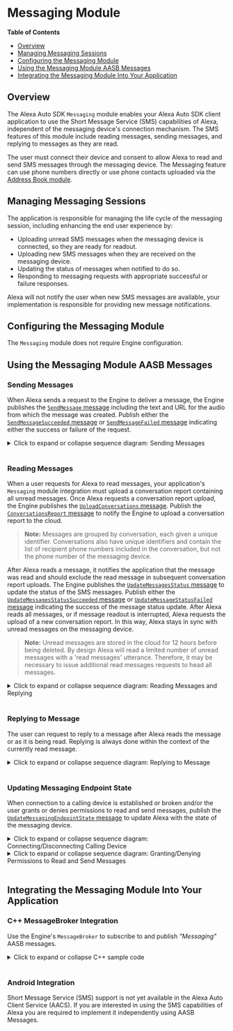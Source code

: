 # Messaging Module

**Table of Contents**

- [Overview <a id="overview"></a>](#overview)
- [Managing Messaging Sessions](#managing-messaging-sessions)
- [Configuring the Messaging Module](#configuring-the-messaging-module)
- [Using the Messaging Module AASB Messages](#using-the-messaging-module-aasb-messages)
- [Integrating the Messaging Module Into Your Application](#integrating-the-messaging-module-into-your-application)


## Overview <a id="overview"></a>

The Alexa Auto SDK `Messaging` module enables your Alexa Auto SDK client application to use the Short Message Service (SMS) capabilities of Alexa, independent of the messaging device's connection mechanism. The SMS features of this module include reading messages, sending messages, and replying to messages as they are read. 

The user must connect their device and consent to allow Alexa to read and send SMS messages through the messaging device. The Messaging feature can use phone numbers directly or use phone contacts uploaded via the [Address Book module](../address-book/README.md).


## Managing Messaging Sessions <a id="managing-messaging-sessions"></a>

The application is responsible for managing the life cycle of the messaging session, including enhancing the end user experience by:

* Uploading unread SMS messages when the messaging device is connected, so they are ready for readout.
* Uploading new SMS messages when they are received on the messaging device.
* Updating the status of messages when notified to do so.
* Responding to messaging requests with appropriate successful or failure responses.

Alexa will not notify the user when new SMS messages are available, your implementation is responsible for providing new message notifications.


## Configuring the Messaging Module <a id="configuring-the-messaging-module"></a>

The `Messaging` module does not require Engine configuration.


## Using the Messaging Module AASB Messages <a id="using-the-messaging-module-aasb-messages"></a>

### Sending Messages

When Alexa sends a request to the Engine to deliver a message, the Engine publishes the [`SendMessage` message](https://alexa.github.io/alexa-auto-sdk/docs/sdk-docs/modules/messaging/aasb-docs/Messaging/index.html#sendmessage) including the text and URL for the audio from which the message was created. Publish either the [`SendMessageSucceeded` message](https://alexa.github.io/alexa-auto-sdk/docs/sdk-docs/modules/messaging/aasb-docs/Messaging/index.html#sendmessagesucceeded) or [`SendMessageFailed` message](https://alexa.github.io/alexa-auto-sdk/docs/sdk-docs/modules/messaging/aasb-docs/Messaging/index.html#sendmessagefailed) indicating either the success or failure of the request.

<details markdown="1"><summary>Click to expand or collapse sequence diagram: Sending Messages</summary>
<br></br>

![Sending Messages](./assets/aac-messaging-sending-messages.png)
</details>
</br>

### Reading Messages

When a user requests for Alexa to read messages, your application's `Messaging` module integration must upload a conversation report containing all unread messages. Once Alexa requests a conversation report upload, the Engine publishes the [`UploadConversations` message](https://alexa.github.io/alexa-auto-sdk/docs/sdk-docs/modules/messaging/aasb-docs/Messaging/index.html#uploadconversations). Publish the [`ConversationsReport` message](https://alexa.github.io/alexa-auto-sdk/docs/sdk-docs/modules/messaging/aasb-docs/Messaging/index.html#conversationsreport) to notify the Engine to upload a conversation report to the cloud.

>**Note:** Messages are grouped by conversation, each given a unique identifier. Conversations also have unique identifiers and contain the list of recipient phone numbers included in the conversation, but not the phone number of the messaging device. 

After Alexa reads a message, it notifies the application that the message was read and should exclude the read message in subsequent conversation report uploads. The Engine publishes the [`UpdateMessagesStatus` message](https://alexa.github.io/alexa-auto-sdk/docs/sdk-docs/modules/messaging/aasb-docs/Messaging/index.html#updatemessagesstatus) to update the status of the SMS messages. Publish either the [`UpdateMessagesStatusSucceeded` message](https://alexa.github.io/alexa-auto-sdk/docs/sdk-docs/modules/messaging/aasb-docs/Messaging/index.html#updatemessagesstatussucceeded) or [`UpdateMessageStatusFailed` message](https://alexa.github.io/alexa-auto-sdk/docs/sdk-docs/modules/messaging/aasb-docs/Messaging/index.html#updatemessagesstatusfailed) indicating the success of the message status update. After Alexa reads all messages, or if message readout is interrupted, Alexa requests the upload of a new conversation report. In this way, Alexa stays in sync with unread messages on the messaging device.

>**Note:** Unread messages are stored in the cloud for 12 hours before being deleted. By design Alexa will read a limited number of unread messages with a 'read messages' utterance. Therefore, it may be necessary to issue additional read messages requests to head all messages.

<details markdown="1"><summary>Click to expand or collapse sequence diagram: Reading Messages and Replying</summary>
<br></br>

![Reading messages](./assets/aac-messaging-reading-messages.png)
</details>
</br>

### Replying to Message

The user can request to reply to a message after Alexa reads the message or as it is being read. Replying is always done within the context of the currently read message.

<details markdown="1"><summary>Click to expand or collapse sequence diagram: Replying to Message</summary>
<br></br>

![Reply to message](./assets/aac-messaging-reply-message.png)
</details>
</br>

### Updating Messaging Endpoint State

When connection to a calling device is established or broken and/or the user grants or denies permissions to read and send messages, publish the [`UpdateMessagingEndpointState` message](https://alexa.github.io/alexa-auto-sdk/docs/sdk-docs/modules/messaging/aasb-docs/Messaging/index.html#updatemessagingendpointstate) to update Alexa with the state of the messaging device.

<details markdown="1"><summary>Click to expand or collapse sequence diagram: Connecting/Disconnecting Calling Device</summary>
<br></br>

![Updating Messaging Endpoint State](./assets/aac-messaging-update-messaging-endpoint-state-connection.png)
</details>

<details markdown="1"><summary>Click to expand or collapse sequence diagram: Granting/Denying Permissions to Read and Send Messages</summary>
<br></br>

![Updating Messaging Endpoint State](./assets/aac-messaging-update-messaging-endpoint-state-permissions.png)
</details>
</br>


## Integrating the Messaging Module Into Your Application <a id = "integrating-the-messaging-module-into-your-application"></a>

### C++ MessageBroker Integration

Use the Engine's `MessageBroker` to subscribe to and publish *"Messaging"* AASB messages.

<details markdown="1"><summary>Click to expand or collapse C++ sample code</summary>

<br></br>
```cpp
#include <AACE/Core/MessageBroker.h>

#include <AASB/Message/Messaging/Messaging/ConnectionState.h>
#include <AASB/Message/Messaging/Messaging/ErrorCode.h>
#include <AASB/Message/Messaging/Messaging/PermissionState.h>

#include <AASB/Message/Messaging/Messaging/ConversationsReportMessage.h>
#include <AASB/Message/Messaging/Messaging/SendMessageMessage.h>
#include <AASB/Message/Messaging/Messaging/SendMessageFailedMessage.h>
#include <AASB/Message/Messaging/Messaging/SendMessageSucceededMessage.h>
#include <AASB/Message/Messaging/Messaging/UpdateMessagesStatusMessage.h>
#include <AASB/Message/Messaging/Messaging/UpdateMessagesStatusFailedMessage.h>
#include <AASB/Message/Messaging/Messaging/UpdateMessagesStatusSucceededMessage.h>
#include <AASB/Message/Messaging/Messaging/UpdateMessagingEndpointStateMessage.h>
#include <AASB/Message/Messaging/Messaging/UploadConversationsMessage.h>

#include <nlohmann/json.hpp>
using json = nlohmann::json;

class MyMessagingHandler {

  // Subscribe to messages from the Engine
  void MyMessagingHandler::subscribeToAASBMessages() {
    m_messageBroker->subscribe(
        [=](const std::string& message) { handleSendMessageMessage(message); },
        SendMessageMessage::topic(),
        SendMessageMessage::action());
    m_messageBroker->subscribe(
        [=](const std::string& message) { handleUpdateMessagesStatusMessage(message); },
        UpdateMessagesStatusMessage::topic(),
        UpdateMessagesStatusMessage::action());
    m_messageBroker->subscribe(
        [=](const std::string& message) { handleUploadConversationsMessage(message); },
        UploadConversationsMessage::topic(),
        UploadConversationsMessage::action());
  }

  // Handle the SendMessage message from the Engine
  void MyMessagingHandler::handleSendMessageMessage(const std::string& message) {
    SendMessageMessage msg = json::parse(message);
    sendMessage(msg.payload.token, msg.payload.message, msg.payload.recipients);
}

  // Handle the UpdateMessagesStatus message from the Engine
  void MyMessagingHandler::handleUpdateMessagesStatusMessage(const std::string& message) {
    UpdateMessagesStatusMessage msg = json::parse(message);
    updateMessagesStatus(msg.payload.token, msg.payload.conversationId, msg.payload.status);
  }

  // Handle the UploadConversations message from the Engine
  void MyMessagingHandler::handleUploadConversationsMessage(const std::string& message) {
    UploadConversationsMessage msg = json::parse(message);
    uploadConversations(msg.payload.token);
  }

  // To upload a conversations report to Alexa, publish a ConversationsReport message to the Engine
  void MyMessagingHandler::conversationsReport(
    const std::string& token,
    const std::string& conversations) {
    ConversationsReportMessage msg;
    msg.payload.token = token;
    msg.payload.conversations = conversations;
    m_messageBroker->publish(msg.toString());
  }

  // When the message fails to send, publish a SendMessageFailed message to the Engine
  void MyMessagingHandler::sendMessageFailed(
    const std::string& token,
    ErrorCode code,
    const std::string& message) {
    SendMessageFailedMessage msg;
    msg.payload.token = token;
    msg.payload.code = code;
    msg.payload.message = message;
    m_messageBroker->publish(msg.toString());
  }

  // When the message is successfully sent, publish a SendMessageSucceeded message to the Engine
  void MyMessagingHandler::sendMessageSucceeded(const std::string& token) {
    SendMessageSucceededMessage msg;
    msg.payload.token = token;
    m_messageBroker->publish(msg.toString());
  }

  // When the message status update fails, publish a UpdateMessagesStatusFailed message to the Engine
  void MyMessagingHandler::updateMessagesStatusFailed(
    const std::string& token,
    ErrorCode code,
    const std::string& message) {
    UpdateMessagesStatusFailedMessage msg;
    msg.payload.token = token;
    msg.payload.code = code;
    msg.payload.message = message;
    m_messageBroker->publish(msg.toString());
  }

  // When the message status update succeeds, publish an UpdateMessagesStatusSucceeded message to the Engine
  void MyMessagingHandler::updateMessagesStatusSucceeded(const std::string& token) {
    UpdateMessagesStatusSucceededMessage msg;
    msg.payload.token = token;
    m_messageBroker->publish(msg.toString());
  }

  // To update the messaging endpoint state, publish an UpdateMessagingEndpointState message to the Engine
  void MyMessagingHandler::updateMessagingEndpointState(
    ConnectionState connectionState,
    PermissionState sendPermission,
    PermissionState readPermission) {
    UpdateMessagingEndpointStateMessage msg;
    msg.payload.connectionState = connectionState;
    msg.payload.sendPermission = sendPermission;
    msg.payload.readPermission = readPermission;
    m_messageBroker->publish(msg.toString());
  }

  void MyMessagingHandler::sendMessage(
    const std::string& token,
    const std::string& message,
    const std::string& recipients) {
    // Parse list of recipients to extract the phone number(s)
    // Send message using the connected messaging device
    // Send response of the result using the received token

    // If message was sent successfully then call
    sendMessageSucceeded(token);
    // Otherwise, notify of error using code from @c ErrorCode enum and corresponding error message
    sendMessageFailed(token, ErrorCode::GENERIC_FAILURE, "Unable to send message");

  }

  void MyMessagingHandler::updateMessagesStatus(
    const std::string& token,
    const std::string& conversationId,
    const std::string& status) {
    // Remove unread messages specified in 'status' from the conversation that matches the 'conversationId'
    // Send response of the result using the received token

    // If messages status was updated successfully then call
    updateMessagesStatusSucceeded(token);
    // Otherwise, notify of error using code from @c ErrorCode enum and corresponding error message
    updateMessagesStatusFailed(token, ErrorCode::GENERIC_FAILURE, "Unable to update message status");
  }

  // Alexa is requesting that a conversation report is uploaded so it can sync up the
  // status of messages on the cloud
  void MyMessagingHandler::uploadConversations(const std::string& token) {
    conversationsReport(token, storedConversations);
  }

};

```

</details>
</br>

### Android Integration

Short Message Service (SMS) support is not yet available in the Alexa Auto Client Service (AACS). If you are interested in using the SMS capabilities of Alexa you are required to implement it independently using AASB Messages.